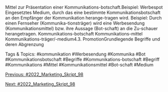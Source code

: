 Mittel zur Präsentation einer Kommunikations-botschaft.Beispiel: Werbespot
Eingesetztes Medium, durch das eine bestimmte Kommunikationsbotschaft an den Empfänger der Kommunikation herange-tragen wird. Beispiel: Durch einen Fernseher (Kommunika-tionsträger) wird eine Werbesendung  (Kommunikationsmittel) bzw. ihre Aussage (Bot-schaft) an die Zu-schauer herangetragen.
Kommunikations-botschaft
Kommunikations-mittel
Kommunikations-träger/-medium4.3. PromotionGrundlegende Begriffe und deren Abgrenzung

   Tags & Topics:
   #kommunikation
   #Werbesendung
   #Kommunika
   #Bot
   #Kommunikationsbotschaft
   #Begriffe
   #Kommunikations-botschaft
   #Begriff
   #Kommunikations
   #Mittel
   #Kommunikationsmittel
   #Bot-schaft
   #Medium

[Previous: #2022_Marketing_Skript_98](2022_Marketing_Skript_98.md)

[Next: #2022_Marketing_Skript_98](2022_Marketing_Skript_98.md)